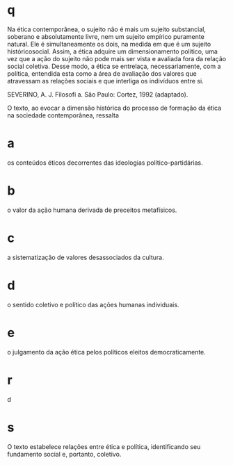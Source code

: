# q
Na ética contemporânea, o sujeito não é mais um sujeito substancial, soberano e absolutamente livre, nem um sujeito empírico puramente natural. Ele é simultaneamente os dois, na medida em que é um sujeito históricosocial. Assim, a ética adquire um dimensionamento político, uma vez que a ação do sujeito não pode mais ser vista e avaliada fora da relação social coletiva. Desse modo, a ética se entrelaça, necessariamente, com a política, entendida esta como a área de avaliação dos valores que atravessam as relações sociais e que interliga os indivíduos entre si.

SEVERINO, A. J. Filosofi a. São Paulo: Cortez, 1992 (adaptado).

O texto, ao evocar a dimensão histórica do processo de formação da ética na sociedade contemporânea, ressalta

# a
os conteúdos éticos decorrentes das ideologias político-partidárias.

# b
o valor da ação humana derivada de preceitos metafísicos.

# c
a sistematização de valores desassociados da cultura.

# d
o sentido coletivo e político das ações humanas individuais.

# e
o julgamento da ação ética pelos políticos eleitos democraticamente.

# r
d

# s
O texto estabelece relações entre ética e política, identificando seu fundamento social e, portanto, coletivo.
